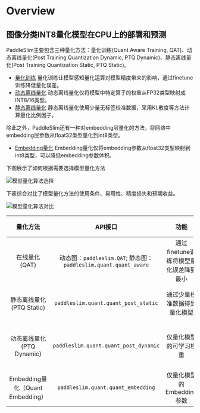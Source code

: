 # Overview

## 图像分类INT8量化模型在CPU上的部署和预测
PaddleSlim主要包含三种量化方法：量化训练(Quant Aware Training, QAT)、动态离线量化(Post Training Quantization Dynamic, PTQ Dynamic)、静态离线量化(Post Training Quantization Static, PTQ Static)。

- [量化训练](https://paddleslim.readthedocs.io/zh_CN/latest/tutorials/quant/static/quant_aware_tutorial.html) 量化训练让模型感知量化运算对模型精度带来的影响，通过finetune训练降低量化误差。
- [动态离线量化](https://paddleslim.readthedocs.io/zh_CN/latest/tutorials/quant/static/quant_post_tutorial.html) 动态离线量化仅将模型中特定算子的权重从FP32类型映射成INT8/16类型。
- [静态离线量化](https://paddleslim.readthedocs.io/zh_CN/latest/tutorials/quant/static/quant_post_tutorial.html) 静态离线量化使用少量无标签校准数据，采用KL散度等方法计算量化比例因子。

除此之外，PaddleSlim还有一种对embedding层量化的方法，将网络中embedding层参数从float32类型量化到int8类型。

- [Embedding量化](https://paddleslim.readthedocs.io/zh_CN/latest/tutorials/quant/static/embedding_quant_tutorial.html) Embedding量化仅将embedding参数从float32类型映射到int8类型，可以降低embedding参数体积。

下图展示了如何根据需要选择模型量化方法

![模型量化算法选择](https://user-images.githubusercontent.com/52520497/95644539-e7f23500-0ae9-11eb-80a8-596cfb285e17.png)

下表综合对比了模型量化方法的使用条件、易用性、精度损失和预期收益。

![模型量化算法对比](https://user-images.githubusercontent.com/52520497/95644609-59ca7e80-0aea-11eb-8897-208d7ccd5af1.png)

|             量化方法             |                           API接口                            |                  功能                  |                  经典适用场景                   |
| :------------------------------: | :----------------------------------------------------------: | :------------------------------------: | :---------------------------------------------: |
|          在线量化 (QAT)          | 动态图：`paddleslim.QAT`; 静态图：`paddleslim.quant.quant_aware` | 通过finetune训练将模型量化误差降到最小 | 对量化敏感的场景、模型，例如目标检测、分割, OCR |
|    静态离线量化 (PTQ Static)     |             `paddleslim.quant.quant_post_static`             |      通过少量校准数据得到量化模型      |      对量化不敏感的场景，例如图像分类任务       |
|    动态离线量化 (PTQ Dynamic)    |            `paddleslim.quant.quant_post_dynamic`             |         仅量化模型的可学习权重         |   模型体积大、访存开销大的模型，例如BERT模型    |
| Embedding量化（Quant Embedding） |              `paddleslim.quant.quant_embedding`              |       仅量化模型的Embedding参数        |            任何包含Embedding层的模型            |
